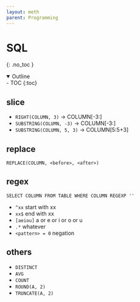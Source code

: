 ```yaml
---
layout: meth
parent: Programming
---
```

# SQL
{: .no_toc }

<details open markdown="block">
  <summary>
    Outline
  </summary>
- TOC
{:toc}
</details>

## slice
- `RIGHT(COLUMN, 3)` → COLUMN[-3:]
- `SUBSTRING(COLUMN, -3)` → COLUMN[-3:]
- `SUBSTRING(COLUMN, 5, 3)` → COLUMN[5:5+3]

## replace
`REPLACE(COLUMN, <before>, <after>)`

## regex
```
SELECT COLUMN FROM TABLE WHERE COLUMN REGEXP ''
```
- `^xx` start with xx
- `xx$` end with xx
- `[aeiou]` a or e or i or o or u
- `.*` whatever
- `<pattern> = 0` negation


## others
- `DISTINCT`
- `AVG`
- `COUNT`
- `ROUND(A, 2)`
- `TRUNCATE(A, 2)`